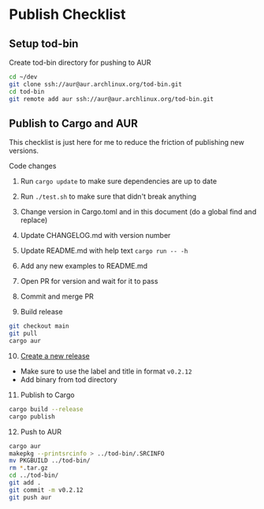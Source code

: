 # Publish Checklist

## Setup tod-bin

Create tod-bin directory for pushing to AUR

```bash
cd ~/dev
git clone ssh://aur@aur.archlinux.org/tod-bin.git
cd tod-bin
git remote add aur ssh://aur@aur.archlinux.org/tod-bin.git
```

## Publish to Cargo and AUR

This checklist is just here for me to reduce the friction of publishing new versions.

Code changes

1. Run `cargo update` to make sure dependencies are up to date
2. Run `./test.sh` to make sure that didn't break anything
3. Change version in Cargo.toml and in this document (do a global find and replace)
4. Update CHANGELOG.md with version number
5. Update README.md with help text `cargo run -- -h`
6. Add any new examples to README.md
7. Open PR for version and wait for it to pass
8. Commit and merge PR

9. Build release

```bash
git checkout main
git pull
cargo aur
```

10. [Create a new release](https://github.com/alanvardy/tod/releases/new)

- Make sure to use the label and title in format `v0.2.12`
- Add binary from tod directory

11. Publish to Cargo

```bash
cargo build --release
cargo publish
```

12. Push to AUR

```bash
cargo aur
makepkg --printsrcinfo > ../tod-bin/.SRCINFO
mv PKGBUILD ../tod-bin/
rm *.tar.gz
cd ../tod-bin/
git add .
git commit -m v0.2.12
git push aur
```
